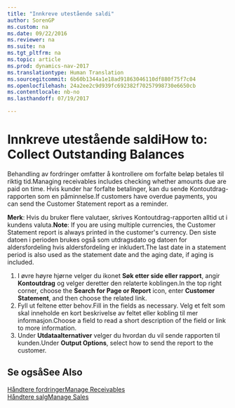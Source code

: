 ```yaml
---
title: "Innkreve utestående saldi"
author: SorenGP
ms.custom: na
ms.date: 09/22/2016
ms.reviewer: na
ms.suite: na
ms.tgt_pltfrm: na
ms.topic: article
ms.prod: dynamics-nav-2017
ms.translationtype: Human Translation
ms.sourcegitcommit: 6b60b1344a1e18ad91863046110df880f75f7c04
ms.openlocfilehash: 24a2ee2c9d939fc692382f70257998730e6650cb
ms.contentlocale: nb-no
ms.lasthandoff: 07/19/2017

---
```


# <a name="how-to-collect-outstanding-balances"></a><span data-ttu-id="3caa8-102">Innkreve utestående saldi</span><span class="sxs-lookup"><span data-stu-id="3caa8-102">How to: Collect Outstanding Balances</span></span>
<span data-ttu-id="3caa8-103">Behandling av fordringer omfatter å kontrollere om forfalte beløp betales til riktig tid.</span><span class="sxs-lookup"><span data-stu-id="3caa8-103">Managing receivables includes checking whether amounts due are paid on time.</span></span> <span data-ttu-id="3caa8-104">Hvis kunder har forfalte betalinger, kan du sende Kontoutdrag-rapporten som en påminnelse.</span><span class="sxs-lookup"><span data-stu-id="3caa8-104">If customers have overdue payments, you can send the Customer Statement report as a reminder.</span></span>

<span data-ttu-id="3caa8-105">**Merk**: Hvis du bruker flere valutaer, skrives Kontoutdrag-rapporten alltid ut i kundens valuta.</span><span class="sxs-lookup"><span data-stu-id="3caa8-105">**Note**: If you are using multiple currencies, the Customer Statement report is always printed in the customer's currency.</span></span> <span data-ttu-id="3caa8-106">Den siste datoen i perioden brukes også som utdragsdato og datoen for aldersfordeling hvis aldersfordeling er inkludert.</span><span class="sxs-lookup"><span data-stu-id="3caa8-106">The last date in a statement period is also used as the statement date and the aging date, if aging is included.</span></span>

1. <span data-ttu-id="3caa8-107">I øvre høyre hjørne velger du ikonet **Søk etter side eller rapport**, angir **Kontoutdrag** og velger deretter den relaterte koblingen.</span><span class="sxs-lookup"><span data-stu-id="3caa8-107">In the top right corner, choose the **Search for Page or Report** icon, enter **Customer Statement**, and then choose the related link.</span></span>
2. <span data-ttu-id="3caa8-108">Fyll ut feltene etter behov.</span><span class="sxs-lookup"><span data-stu-id="3caa8-108">Fill in the fields as necessary.</span></span> <span data-ttu-id="3caa8-109">Velg et felt som skal inneholde en kort beskrivelse av feltet eller kobling til mer informasjon.</span><span class="sxs-lookup"><span data-stu-id="3caa8-109">Choose a field to read a short description of the field or link to more information.</span></span>
3. <span data-ttu-id="3caa8-110">Under **Utdataalternativer** velger du hvordan du vil sende rapporten til kunden.</span><span class="sxs-lookup"><span data-stu-id="3caa8-110">Under **Output Options**, select how to send the report to the customer.</span></span>

## <a name="see-also"></a><span data-ttu-id="3caa8-111">Se også</span><span class="sxs-lookup"><span data-stu-id="3caa8-111">See Also</span></span>
[<span data-ttu-id="3caa8-112">Håndtere fordringer</span><span class="sxs-lookup"><span data-stu-id="3caa8-112">Manage Receivables</span></span>](receivables-manage-receivables.md)  
[<span data-ttu-id="3caa8-113">Håndtere salg</span><span class="sxs-lookup"><span data-stu-id="3caa8-113">Manage Sales</span></span>](sales-manage-sales.md)

